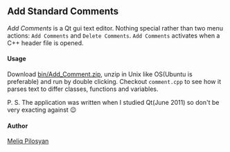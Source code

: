 ## Add Standard Comments

*Add Comments* is a Qt gui text editor. Nothing special rather than two menu actions: `Add Comments` and `Delete Comments`.  `Add Comments` activates when a C++ header file is opened.

#### Usage
 Download [bin/Add_Comment.zip](bin/Add_Comment.zip?raw=true), unzip in Unix like OS(Ubuntu is preferable) and run by double clicking.
 Checkout `comment.cpp` to see how it parses text to differ classes, functions and variables.



P. S. The application was written when I studied Qt(June 2011) so don't be very exacting against :wink:


#### Author
[Meliq Pilosyan](https://github.com/melopilosyan)
